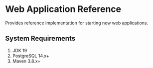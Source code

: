 # Web Application Reference
Provides reference implementation for starting new web applications.

## System Requirements

1. JDK 19
2. PostgreSQL 14.x+
3. Maven 3.8.x+
